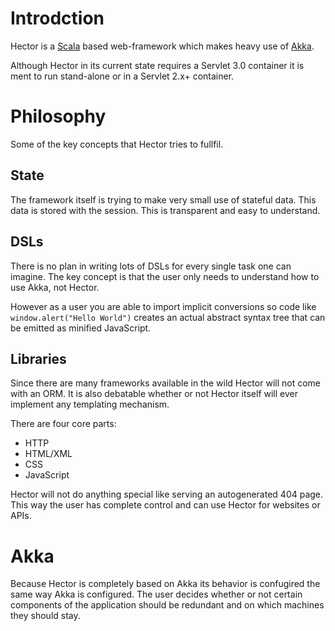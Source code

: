 # Introdction
Hector is a <a href="http://www.scala-lang.org/">Scala</a> based web-framework which makes heavy use of <a href="http://www.akka.io/">Akka</a>.

Although Hector in its current state requires a Servlet 3.0 container it is ment to run stand-alone or in a Servlet 2.x+ container.

# Philosophy
Some of the key concepts that Hector tries to fullfil.

##  State
The framework itself is trying to make very small use of stateful data. This data is stored with the session. This is transparent and easy to understand.

## DSLs
There is no plan in writing lots of DSLs for every single task one can imagine. The key concept is that the user only needs to understand how to use Akka, not Hector.

However as a user you are able to import implicit conversions so code like `window.alert("Hello World")` creates an actual abstract syntax tree that can be emitted as minified JavaScript.

## Libraries
Since there are many frameworks available in the wild Hector will not come with an ORM. It is also debatable whether or not Hector itself will ever implement any templating mechanism.

There are four core parts:
- HTTP
- HTML/XML
- CSS
- JavaScript

Hector will not do anything special like serving an autogenerated 404 page. This way the user has complete control and can use Hector for websites or APIs.

# Akka
Because Hector is completely based on Akka its behavior is confugired the same way Akka is configured. The user decides whether or not certain components of the application should be redundant and on which machines they should stay. 
